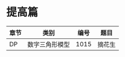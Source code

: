 # 提高篇

| 章节    | 类别           | 编号   | 题目            |
|-------|--------------|------|---------------|
| DP  | 数字三角形模型  | 1015  | 摘花生        |